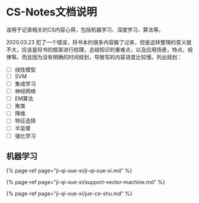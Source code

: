 # CS-Notes文档说明

该用于记录相关的CS内容心得，包括机器学习、深度学习、算法等。

2020.03.23 犯了一个错误，将书本的很多内容搬了过来，但是这样整理的意义就不大，应该是将书的框架进行梳理，总结知识的重难点，以及应用场景，特点，规律等。而且因为没有明确的时间规划，导致写的内容进度比较慢。列出规划：

* [ ] 线性模型
* [ ] SVM
* [ ] 集成学习
* [ ] 神经网络
* [ ] EM算法
* [ ] 聚类
* [ ] 降维
* [ ] 特征选择
* [ ] 半监督
* [ ] 强化学习

## 机器学习

{% page-ref page="ji-qi-xue-xi/ji-qi-xue-xi.md" %}

{% page-ref page="ji-qi-xue-xi/support-vector-machine.md" %}

{% page-ref page="ji-qi-xue-xi/jue-ce-shu.md" %}





